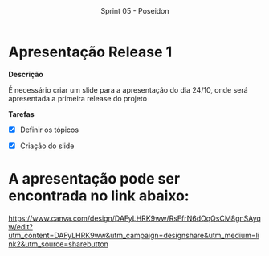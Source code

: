 <header>
    Sprint 05 - Poseidon
</header>
<div class="doc-body">
<!-- ADD O CONTEÚDO ABAIXO -->

# Apresentação Release 1

**Descrição**

É necessário criar um slide para a apresentação do dia 24/10, onde será apresentada a primeira release do projeto

**Tarefas**
 - [x] Definir os tópicos
 - [x] Criação do slide


# A apresentação pode ser encontrada no link abaixo:
https://www.canva.com/design/DAFyLHRK9ww/RsFfrN6dOqQsCM8gnSAyqw/edit?utm_content=DAFyLHRK9ww&utm_campaign=designshare&utm_medium=link2&utm_source=sharebutton